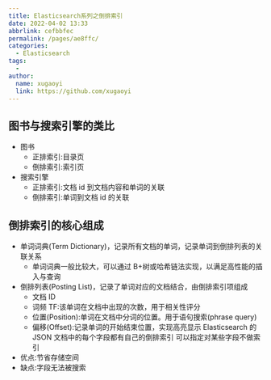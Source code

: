 ```yaml
---
title: Elasticsearch系列之倒排索引
date: 2022-04-02 13:33
abbrlink: cefbbfec
permalink: /pages/ae8ffc/
categories: 
  - Elasticsearch
tags: 
  - 
author: 
  name: xugaoyi
  link: https://github.com/xugaoyi
---
```

## 图书与搜索引擎的类比
- 图书
    - 正排索引:目录页
    - 倒排索引:索引页
- 搜索引擎
    - 正排索引:文档 id 到文档内容和单词的关联
    - 倒排索引:单词到文档 id 的关联
## 倒排索引的核心组成
- 单词词典(Term Dictionary)，记录所有文档的单词，记录单词到倒排列表的关联关系
    - 单词词典一般比较大，可以通过 B+树或哈希链法实现，以满足高性能的插入与查询
- 倒排列表(Posting List)，记录了单词对应的文档结合，由倒排索引项组成
    - 文档 ID
    - 词频 TF:该单词在文档中出现的次数，用于相关性评分
    - 位置(Position):单词在文档中分词的位置。用于语句搜索(phrase query)
    - 偏移(Offset):记录单词的开始结束位置，实现高亮显示
Elasticsearch 的 JSON 文档中的每个字段都有自己的倒排索引
可以指定对某些字段不做索引
 - 优点:节省存储空间
 - 缺点:字段无法被搜索
